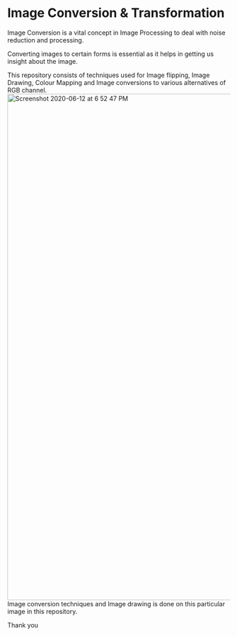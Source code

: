 # Image Conversion & Transformation

Image Conversion is a vital concept in Image Processing to deal with noise reduction and processing. 

Converting images to certain forms is essential as it helps in getting us insight about the image. 

This repository consists of techniques used for Image flipping, Image Drawing, Colour Mapping and Image conversions to various alternatives of RGB channel.
<img width="1145" alt="Screenshot 2020-06-12 at 6 52 47 PM" src="https://user-images.githubusercontent.com/54894091/84507539-9c1bb480-acde-11ea-8f1e-62d355bcf552.png">
Image conversion techniques and Image drawing is done on this particular image in this repository.

Thank you
